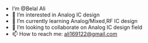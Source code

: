 - I’m @Belal Ali
- 👀 I’m interested in Analog IC design
- 🌱 I’m currently learning Analog/Mixed,RF IC design
- 💞️ I’m looking to collaborate on Analog IC design field
- 📫 How to reach me: ali169122@gmail.com

<!---
BelalAli2022/BelalAli2022 is a ✨ special ✨ repository because its `README.md` (this file) appears on your GitHub profile.
You can click the Preview link to take a look at your changes.
--->
